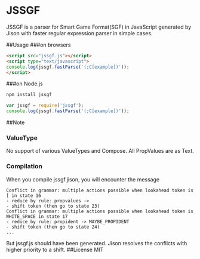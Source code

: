 # JSSGF
JSSGF is a parser for Smart Game Format(SGF) in JavaScript generated by Jison with faster regular expression parser in simple cases.

##Usage
###on browsers
```html
<script src="jssgf.js"></script>
<script type="text/javascript">
console.log(jssgf.fastParse('(;C[example])'));
</script>
```
###on Node.js
```sh
npm install jssgf
```

```javascript
var jssgf = require('jssgf');
console.log(jssgf.fastParse('(;C[example])'));
```

##Note
### ValueType
No support of various ValueTypes and Compose. All PropValues are as Text.
### Compilation
When you compile jssgf.jison, you will encounter the message
```
Conflict in grammar: multiple actions possible when lookahead token is [ in state 16
- reduce by rule: propvalues ->
- shift token (then go to state 23)
Conflict in grammar: multiple actions possible when lookahead token is WHITE_SPACE in state 17
- reduce by rule: propident -> MAYBE_PROPIDENT
- shift token (then go to state 24)
...
```
But jssgf.js should have been generated. Jison resolves the conflicts with higher priority to a shift.
##License
MIT
